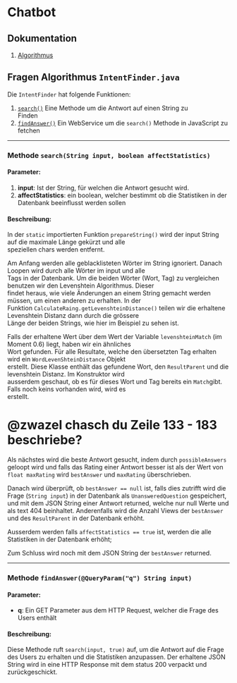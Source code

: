 # Chatbot

## Dokumentation

1. [Algorithmus](#fragen-algorithmus-intentfinderjava)

## Fragen Algorithmus `IntentFinder.java`

Die `IntentFinder` hat folgende Funktionen:

1. [`search()`](#methode-searchstring-input-boolean-affectstatistics) Eine Methode um die Antwort auf einen String zu  
   Finden
2. [`findAnswer()`](#methode-searchstring-input-boolean-affectstatistics) Ein WebService um die `search()` Methode in
   JavaScript zu fetchen

---

### Methode `search(String input, boolean affectStatistics)`

#### Parameter:

1. **input**: Ist der String, für welchen die Antwort gesucht wird.
2. **affectStatistics**: ein boolean, welcher bestimmt ob die Statistiken in der Datenbank beeinflusst werden sollen

#### Beschreibung:

In der `static` importierten Funktion `prepareString()` wird der input String auf die maximale Länge gekürzt und alle  
speziellen chars werden entfernt.

Am Anfang werden alle geblacklisteten Wörter im String ignoriert. Danach Loopen wird durch alle Wörter im input und
alle  
Tags in der Datenbank. Um die beiden Wörter (Wort, Tag) zu vergleichen benutzen wir den Levenshtein Algorithmus.
Dieser  
findet heraus, wie viele Änderungen an einem String gemacht werden müssen, um einen anderen zu erhalten. In der  
Funktion `CalculateRaing.getLevenshteinDistance()` teilen wir die erhaltene Levenshtein Distanz dann durch die
grössere  
Länge der beiden Strings, wie hier im Beispiel zu sehen ist.

Falls der erhaltene Wert über dem Wert der Variable `levenshteinMatch` (im Moment 0.6) liegt, haben wir ein ähnliches  
Wort gefunden. Für alle Resultate, welche den übersetzten Tag erhalten wird ein `WordLevenShteinDistance` Objekt  
erstellt. Diese Klasse enthält das gefundene Wort, den `ResultParent` und die levenshtein Distanz. Im Konstruktor wird  
ausserdem geschaut, ob es für dieses Wort und Tag bereits ein `Match`gibt. Falls noch keins vorhanden wird, wird es  
erstellt.

# @zwazel chasch du Zeile 133 - 183 beschriebe?

Als nächstes wird die beste Antwort gesucht, indem durch `possibleAnswers` geloopt wird und falls das Rating einer
Antwort besser ist als der Wert von `float maxRating` wird `bestAnswer` und `maxRating` überschrieben.

Danach wird überprüft, ob `bestAnswer == null` ist, falls dies zutrifft wird die Frage (`String input`) in der Datenbank
als `UnansweredQuestion` gespeichert, und mit dem JSON String einer Antwort returned, welche nur null Werte und als text
404 beinhaltet. Anderenfalls wird die Anzahl Views der `bestAnswer` und des `ResultParent` in der Datenbank erhöht.

<!-- @zwazel falls du das mit de Statistike nu genauer wetsch chasch gäre mache -->
Ausserdem werden falls `affectStatistics == true` ist, werden die alle Statistiken in der Datenbank erhöht;

Zum Schluss wird noch mit dem JSON String der `bestAnswer` returned.

---

### Methode `findAnswer(@QueryParam("q") String input)`

#### Parameter:

- **q**: Ein GET Parameter aus dem HTTP Request, welcher die Frage des Users enthält

#### Beschreibung:

Diese Methode ruft `search(input, true)` auf, um die Antwort auf die Frage des Users zu erhalten und die Statistiken
anzupassen. Der erhaltene JSON String wird in eine HTTP Response mit dem status 200 verpackt und zurückgeschickt.
